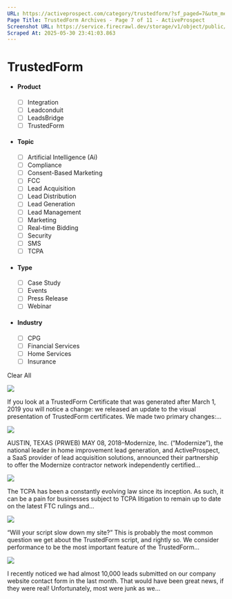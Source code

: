 ```yaml
---
URL: https://activeprospect.com/category/trustedform/?sf_paged=7&utm_medium=Email&utm_source=Website&utm_campaign=AP-Email-InsideCBM-Jan
Page Title: TrustedForm Archives - Page 7 of 11 - ActiveProspect
Screenshot URL: https://service.firecrawl.dev/storage/v1/object/public/media/screenshot-bccfabb0-7c63-47b3-9612-963920d31982.png
Scraped At: 2025-05-30 23:41:03.863
---
```

# TrustedForm



- #### Product


  - [ ] Integration
  - [ ] Leadconduit
  - [ ] LeadsBridge
  - [ ] TrustedForm
- #### Topic


  - [ ] Artificial Intelligence (Ai)
  - [ ] Compliance
  - [ ] Consent-Based Marketing
  - [ ] FCC
  - [ ] Lead Acquisition
  - [ ] Lead Distribution
  - [ ] Lead Generation
  - [ ] Lead Management
  - [ ] Marketing
  - [ ] Real-time Bidding
  - [ ] Security
  - [ ] SMS
  - [ ] TCPA
- #### Type


  - [ ] Case Study
  - [ ] Events
  - [ ] Press Release
  - [ ] Webinar
- #### Industry


  - [ ] CPG
  - [ ] Financial Services
  - [ ] Home Services
  - [ ] Insurance

Clear All

![](https://activeprospect.com/wp-content/uploads/2019/03/TFCertUpdate_featured-01.png)



If you look at a TrustedForm Certificate that was generated after March 1, 2019 you will notice a change: we released an update to the visual presentation of TrustedForm certificates. We made two primary changes:…


![](https://activeprospect.com/wp-content/uploads/2017/08/pressrelease-featuredimage.png)



AUSTIN, TEXAS (PRWEB) MAY 08, 2018–Modernize, Inc. (“Modernize”), the national leader in home improvement lead generation, and ActiveProspect, a SaaS provider of lead acquisition solutions, announced their partnership to offer the Modernize contractor network independently certified…


![](https://activeprospect.com/wp-content/uploads/2018/03/ftc-01.png)



The TCPA has been a constantly evolving law since its inception. As such, it can be a pain for businesses subject to TCPA litigation to remain up to date on the latest FTC rulings and…


![](https://activeprospect.com/wp-content/uploads/2018/02/TFBlog_feat-400x300.png)



“Will your script slow down my site?” This is probably the most common question we get about the TrustedForm script, and rightly so. We consider performance to be the most important feature of the TrustedForm…


![](https://activeprospect.com/wp-content/uploads/2017/09/Formbot-FeaturedImage.png)



I recently noticed we had almost 10,000 leads submitted on our company website contact form in the last month. That would have been great news, if they were real! Unfortunately, most were junk as we…




